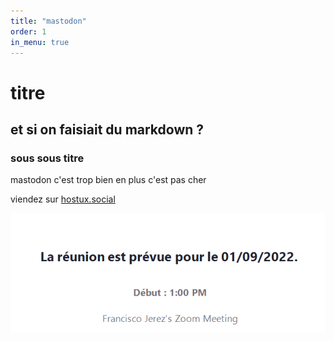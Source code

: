 ```yaml
---
title: "mastodon"
order: 1
in_menu: true
---
```

# titre 
## et si on faisiait du markdown ?
### sous sous titre
mastodon c'est trop bien en plus c'est pas cher

viendez sur [hostux.social](https://hostux.social) 

![exemple de logicel privateur dont on a du mal a se passer](/images/zoom.PNG) 